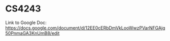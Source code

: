 # CS4243

Link to Google Doc: https://docs.google.com/document/d/12EE0cERbDmVkLooWwzPVarNFGAjq50PnmaGA3KnUmB8/edit

